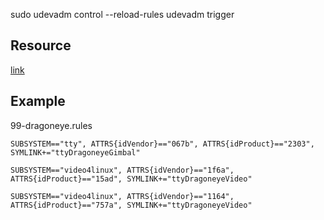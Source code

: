 
sudo udevadm control --reload-rules
udevadm trigger

## Resource
>>>
[link](https://opensource.com/article/18/11/udev)

## Example
>>>
99-dragoneye.rules
```
SUBSYSTEM=="tty", ATTRS{idVendor}=="067b", ATTRS{idProduct}=="2303", SYMLINK+="ttyDragoneyeGimbal"

SUBSYSTEM=="video4linux", ATTRS{idVendor}=="1f6a", ATTRS{idProduct}=="15ad", SYMLINK+="ttyDragoneyeVideo"

SUBSYSTEM=="video4linux", ATTRS{idVendor}=="1164", ATTRS{idProduct}=="757a", SYMLINK+="ttyDragoneyeVideo"
```
